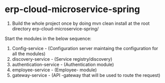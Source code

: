 # erp-cloud-microservice-spring

1. Build the whole project once by doing mvn clean install at the root directory erp-cloud-microservice-spring/

Start the modules in the below sequence:
1. Config-service - (Configuration server maintaing the configuration for all the modules)
2. discovery-service - (Service registry/discovery) 
3. authentication-service - (Authentication module)
4. employee-service - (Employee- module)
5. gateway-service - (API -gateway that will be used to route the request)
